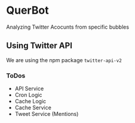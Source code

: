# QuerBot

Analyzing Twitter Acocunts from specific bubbles

## Using Twitter API

We are using the npm package `twitter-api-v2`

### ToDos

* API Service
* Cron Logic
* Cache Logic
* Cache Service
* Tweet Service (Mentions)
